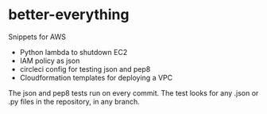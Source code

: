 # better-everything
Snippets for AWS

- Python lambda to shutdown EC2
- IAM policy as json
- circleci config for testing json and pep8
- Cloudformation templates for deploying a VPC

The json and pep8 tests run on every commit. The test looks for any .json or .py files in the repository, in any branch. 

